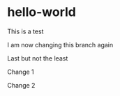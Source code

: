# hello-world

This is a test 

I am now changing this branch again

Last but not the least

Change 1

Change 2
